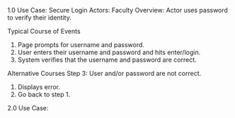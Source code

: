 1.0 Use Case: Secure Login
Actors: Faculty
Overview: Actor uses password to verify their identity.

Typical Course of Events
1. Page prompts for username and password.
2. User enters their username and password and hits enter/login.
3. System verifies that the username and password are correct.

Alternative Courses
Step 3: User and/or password are not correct.
1. Displays error.
2. Go back to step 1.

2.0 Use Case: 
